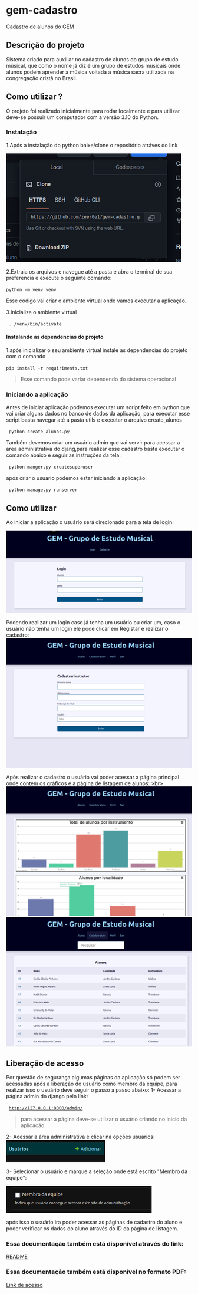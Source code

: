 # gem-cadastro

Cadastro de alunos do GEM

## Descrição do projeto

Sistema criado para auxiliar no cadastro de alunos do grupo de estudo músical, que como o nome já diz é um grupo de estudos musicais onde alunos podem aprender a música voltada a música sacra utilizada na congregação cristã no Brasil.

## Como utilizar ?

O projeto foi realizado inicialmente para rodar localmente e para utilizar deve-se possuir um computador com a versão 3.10 do Python.

### Instalação

1.Após a instalação do python baixe/clone o repositório atráves do link 

![imagem1](images_markdown/image1.png)

2.Extraia os arquivos e navegue até a pasta e abra o terminal de sua preferencia e execute o seguinte comando: <br>

<code>python -m venv venv  </code>

Esse código vai criar o ambiente virtual onde vamos executar a aplicação.

3.inicialize o ambiente virtual <br>

<code> . /venv/bin/activate </code>

#### Instalando as dependencias do projeto
1.após inicializar o seu ambiente virtual instale as dependencias do projeto com o comando <br>

<code>pip install -r requiriments.txt </code>
> Esse comando pode variar dependendo do sistema operacional

### Iniciando a aplicação
Antes de iniciar aplicação podemos executar um script feito em python que vai criar alguns dados no banco de dados da aplicação, para executar esse script basta navegar até a pasta utils e executar o arquivo create_alunos <br>

<code> python create_alunos.py </code> <br>

Também devemos criar um usuário admin que vai servir para acessar a area administrativa do djang,para realizar esse cadastro basta executar o comando abaixo e seguir as instruções da tela: <br>

<code> python manger.py createsuperuser </code> <br>

após criar o usuário podemos estar iniciando a aplicação: <br>

<code> python manage.py runserver </code>
## Como utilizar
Ao iniciar a aplicação o usuário será direcionado para a tela de login: <br>

![imagem1](images_markdown/login.png)


Podendo realizar um login caso já tenha um usuário ou criar um, caso o usuário não tenha um login ele pode clicar em Registar e realizar o cadastro: <br>
![imagem1](images_markdown/cadastro_instrutor.png)


Após realizar o cadastro o usuário vai poder acessar a página principal onde contem os gráficos e a página de listagem de alunos: >br>
![imagem1](images_markdown/tela_inicial.png)
![imagem1](images_markdown/lista.png)

## Liberação de acesso 
Por questão de segurança algumas páginas da aplicação só podem ser acessadas após a liberação do usuário como membro da equipe, para realizar isso o usuário deve seguir o passo a passo abaixo:
1- Acessar a página admin do django pelo link: <br>

<code> http://127.0.0.1:8000/admin/ </code>
> para acessar a página deve-se utilizar o usuário criando no inicio da aplicação

2- Acessar a área administrativa e clicar na opções usuários: <br>
![imagem1](images_markdown/user_admin.png)


3- Selecionar o usuário e marque a seleção onde está escrito "Membro da equipe": <br>

![imagem1](images_markdown/menbro.png)

após isso o usuário ira poder acessar as páginas de cadastro do aluno e poder verificar os dados do aluno através do ID da página de listagem.

### Essa documentação também está disponível através do link:
[README](/README.pdf)

### Essa documentação também está disponível no formato PDF:
[Link de acesso](/README.pdf)
